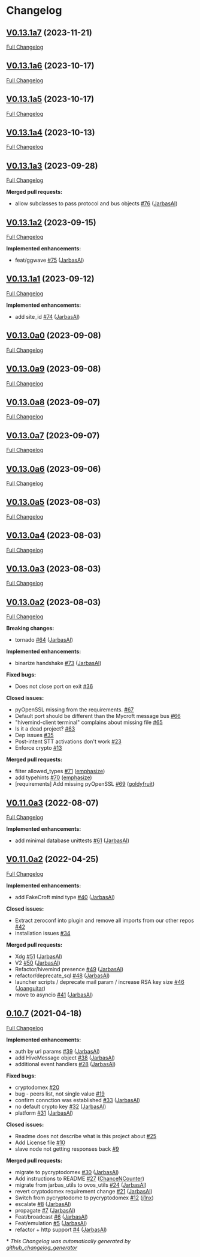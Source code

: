 # Changelog

## [V0.13.1a7](https://github.com/JarbasHiveMind/HiveMind-core/tree/V0.13.1a7) (2023-11-21)

[Full Changelog](https://github.com/JarbasHiveMind/HiveMind-core/compare/V0.13.1a6...V0.13.1a7)

## [V0.13.1a6](https://github.com/JarbasHiveMind/HiveMind-core/tree/V0.13.1a6) (2023-10-17)

[Full Changelog](https://github.com/JarbasHiveMind/HiveMind-core/compare/V0.13.1a5...V0.13.1a6)

## [V0.13.1a5](https://github.com/JarbasHiveMind/HiveMind-core/tree/V0.13.1a5) (2023-10-17)

[Full Changelog](https://github.com/JarbasHiveMind/HiveMind-core/compare/V0.13.1a4...V0.13.1a5)

## [V0.13.1a4](https://github.com/JarbasHiveMind/HiveMind-core/tree/V0.13.1a4) (2023-10-13)

[Full Changelog](https://github.com/JarbasHiveMind/HiveMind-core/compare/V0.13.1a3...V0.13.1a4)

## [V0.13.1a3](https://github.com/JarbasHiveMind/HiveMind-core/tree/V0.13.1a3) (2023-09-28)

[Full Changelog](https://github.com/JarbasHiveMind/HiveMind-core/compare/V0.13.1a2...V0.13.1a3)

**Merged pull requests:**

- allow subclasses to pass protocol and bus objects [\#76](https://github.com/JarbasHiveMind/HiveMind-core/pull/76) ([JarbasAl](https://github.com/JarbasAl))

## [V0.13.1a2](https://github.com/JarbasHiveMind/HiveMind-core/tree/V0.13.1a2) (2023-09-15)

[Full Changelog](https://github.com/JarbasHiveMind/HiveMind-core/compare/V0.13.1a1...V0.13.1a2)

**Implemented enhancements:**

- feat/ggwave [\#75](https://github.com/JarbasHiveMind/HiveMind-core/pull/75) ([JarbasAl](https://github.com/JarbasAl))

## [V0.13.1a1](https://github.com/JarbasHiveMind/HiveMind-core/tree/V0.13.1a1) (2023-09-12)

[Full Changelog](https://github.com/JarbasHiveMind/HiveMind-core/compare/V0.13.0a0...V0.13.1a1)

**Implemented enhancements:**

- add site_id [\#74](https://github.com/JarbasHiveMind/HiveMind-core/pull/74) ([JarbasAl](https://github.com/JarbasAl))

## [V0.13.0a0](https://github.com/JarbasHiveMind/HiveMind-core/tree/V0.13.0a0) (2023-09-08)

[Full Changelog](https://github.com/JarbasHiveMind/HiveMind-core/compare/V0.13.0a9...V0.13.0a0)

## [V0.13.0a9](https://github.com/JarbasHiveMind/HiveMind-core/tree/V0.13.0a9) (2023-09-08)

[Full Changelog](https://github.com/JarbasHiveMind/HiveMind-core/compare/V0.13.0a8...V0.13.0a9)

## [V0.13.0a8](https://github.com/JarbasHiveMind/HiveMind-core/tree/V0.13.0a8) (2023-09-07)

[Full Changelog](https://github.com/JarbasHiveMind/HiveMind-core/compare/V0.13.0a7...V0.13.0a8)

## [V0.13.0a7](https://github.com/JarbasHiveMind/HiveMind-core/tree/V0.13.0a7) (2023-09-07)

[Full Changelog](https://github.com/JarbasHiveMind/HiveMind-core/compare/V0.13.0a6...V0.13.0a7)

## [V0.13.0a6](https://github.com/JarbasHiveMind/HiveMind-core/tree/V0.13.0a6) (2023-09-06)

[Full Changelog](https://github.com/JarbasHiveMind/HiveMind-core/compare/V0.13.0a5...V0.13.0a6)

## [V0.13.0a5](https://github.com/JarbasHiveMind/HiveMind-core/tree/V0.13.0a5) (2023-08-03)

[Full Changelog](https://github.com/JarbasHiveMind/HiveMind-core/compare/V0.13.0a4...V0.13.0a5)

## [V0.13.0a4](https://github.com/JarbasHiveMind/HiveMind-core/tree/V0.13.0a4) (2023-08-03)

[Full Changelog](https://github.com/JarbasHiveMind/HiveMind-core/compare/V0.13.0a3...V0.13.0a4)

## [V0.13.0a3](https://github.com/JarbasHiveMind/HiveMind-core/tree/V0.13.0a3) (2023-08-03)

[Full Changelog](https://github.com/JarbasHiveMind/HiveMind-core/compare/V0.13.0a2...V0.13.0a3)

## [V0.13.0a2](https://github.com/JarbasHiveMind/HiveMind-core/tree/V0.13.0a2) (2023-08-03)

[Full Changelog](https://github.com/JarbasHiveMind/HiveMind-core/compare/V0.11.0a3...V0.13.0a2)

**Breaking changes:**

- tornado [\#64](https://github.com/JarbasHiveMind/HiveMind-core/pull/64) ([JarbasAl](https://github.com/JarbasAl))

**Implemented enhancements:**

- binarize handshake [\#73](https://github.com/JarbasHiveMind/HiveMind-core/pull/73) ([JarbasAl](https://github.com/JarbasAl))

**Fixed bugs:**

- Does not close port on exit [\#36](https://github.com/JarbasHiveMind/HiveMind-core/issues/36)

**Closed issues:**

- pyOpenSSL missing from the requirements. [\#67](https://github.com/JarbasHiveMind/HiveMind-core/issues/67)
- Default port should be different than the Mycroft message bus [\#66](https://github.com/JarbasHiveMind/HiveMind-core/issues/66)
- "hivemind-client terminal" complains about missing file [\#65](https://github.com/JarbasHiveMind/HiveMind-core/issues/65)
- Is it a dead project? [\#63](https://github.com/JarbasHiveMind/HiveMind-core/issues/63)
- Dep issues [\#35](https://github.com/JarbasHiveMind/HiveMind-core/issues/35)
- Post-intent STT activations don't work [\#23](https://github.com/JarbasHiveMind/HiveMind-core/issues/23)
- Enforce crypto [\#13](https://github.com/JarbasHiveMind/HiveMind-core/issues/13)

**Merged pull requests:**

- filter allowed_types [\#71](https://github.com/JarbasHiveMind/HiveMind-core/pull/71) ([emphasize](https://github.com/emphasize))
- add typehints [\#70](https://github.com/JarbasHiveMind/HiveMind-core/pull/70) ([emphasize](https://github.com/emphasize))
- \[requirements\] Add missing pyOpenSSL [\#69](https://github.com/JarbasHiveMind/HiveMind-core/pull/69) ([goldyfruit](https://github.com/goldyfruit))

## [V0.11.0a3](https://github.com/JarbasHiveMind/HiveMind-core/tree/V0.11.0a3) (2022-08-07)

[Full Changelog](https://github.com/JarbasHiveMind/HiveMind-core/compare/V0.11.0a2...V0.11.0a3)

**Implemented enhancements:**

- add minimal database unittests [\#61](https://github.com/JarbasHiveMind/HiveMind-core/pull/61) ([JarbasAl](https://github.com/JarbasAl))

## [V0.11.0a2](https://github.com/JarbasHiveMind/HiveMind-core/tree/V0.11.0a2) (2022-04-25)

[Full Changelog](https://github.com/JarbasHiveMind/HiveMind-core/compare/0.10.7...V0.11.0a2)

**Implemented enhancements:**

- add FakeCroft mind type [\#40](https://github.com/JarbasHiveMind/HiveMind-core/pull/40) ([JarbasAl](https://github.com/JarbasAl))

**Closed issues:**

- Extract zeroconf into plugin and remove all imports from our other repos [\#42](https://github.com/JarbasHiveMind/HiveMind-core/issues/42)
- installation issues [\#34](https://github.com/JarbasHiveMind/HiveMind-core/issues/34)

**Merged pull requests:**

- Xdg [\#51](https://github.com/JarbasHiveMind/HiveMind-core/pull/51) ([JarbasAl](https://github.com/JarbasAl))
- V2 [\#50](https://github.com/JarbasHiveMind/HiveMind-core/pull/50) ([JarbasAl](https://github.com/JarbasAl))
- Refactor/hivemind presence [\#49](https://github.com/JarbasHiveMind/HiveMind-core/pull/49) ([JarbasAl](https://github.com/JarbasAl))
- refactor/deprecate_sql [\#48](https://github.com/JarbasHiveMind/HiveMind-core/pull/48) ([JarbasAl](https://github.com/JarbasAl))
- launcher scripts / deprecate mail param / increase RSA key size [\#46](https://github.com/JarbasHiveMind/HiveMind-core/pull/46) ([Joanguitar](https://github.com/Joanguitar))
- move to asyncio [\#41](https://github.com/JarbasHiveMind/HiveMind-core/pull/41) ([JarbasAl](https://github.com/JarbasAl))

## [0.10.7](https://github.com/JarbasHiveMind/HiveMind-core/tree/0.10.7) (2021-04-18)

[Full Changelog](https://github.com/JarbasHiveMind/HiveMind-core/compare/66e6f7f991347ceed423f4cfd0a78ba17dc413e9...0.10.7)

**Implemented enhancements:**

- auth by url params [\#39](https://github.com/JarbasHiveMind/HiveMind-core/pull/39) ([JarbasAl](https://github.com/JarbasAl))
- add HiveMessage object [\#38](https://github.com/JarbasHiveMind/HiveMind-core/pull/38) ([JarbasAl](https://github.com/JarbasAl))
- additional event handlers [\#28](https://github.com/JarbasHiveMind/HiveMind-core/pull/28) ([JarbasAl](https://github.com/JarbasAl))

**Fixed bugs:**

- cryptodomex [\#20](https://github.com/JarbasHiveMind/HiveMind-core/issues/20)
- bug - peers list, not single value [\#19](https://github.com/JarbasHiveMind/HiveMind-core/issues/19)
- confirm connction was established [\#33](https://github.com/JarbasHiveMind/HiveMind-core/pull/33) ([JarbasAl](https://github.com/JarbasAl))
- no default crypto key [\#32](https://github.com/JarbasHiveMind/HiveMind-core/pull/32) ([JarbasAl](https://github.com/JarbasAl))
- platform [\#31](https://github.com/JarbasHiveMind/HiveMind-core/pull/31) ([JarbasAl](https://github.com/JarbasAl))

**Closed issues:**

- Readme does not describe what is this project about [\#25](https://github.com/JarbasHiveMind/HiveMind-core/issues/25)
- Add License file [\#10](https://github.com/JarbasHiveMind/HiveMind-core/issues/10)
- slave node not getting responses back [\#9](https://github.com/JarbasHiveMind/HiveMind-core/issues/9)

**Merged pull requests:**

- migrate to pycryptodomex [\#30](https://github.com/JarbasHiveMind/HiveMind-core/pull/30) ([JarbasAl](https://github.com/JarbasAl))
- Add instructions to README [\#27](https://github.com/JarbasHiveMind/HiveMind-core/pull/27) ([ChanceNCounter](https://github.com/ChanceNCounter))
- migrate from jarbas_utils to ovos_utils [\#24](https://github.com/JarbasHiveMind/HiveMind-core/pull/24) ([JarbasAl](https://github.com/JarbasAl))
- revert cryptodomex requirement change [\#21](https://github.com/JarbasHiveMind/HiveMind-core/pull/21) ([JarbasAl](https://github.com/JarbasAl))
- Switch from pycryptodome to pycryptodomex [\#12](https://github.com/JarbasHiveMind/HiveMind-core/pull/12) ([j1nx](https://github.com/j1nx))
- escalate [\#8](https://github.com/JarbasHiveMind/HiveMind-core/pull/8) ([JarbasAl](https://github.com/JarbasAl))
- propagate [\#7](https://github.com/JarbasHiveMind/HiveMind-core/pull/7) ([JarbasAl](https://github.com/JarbasAl))
- Feat/broadcast [\#6](https://github.com/JarbasHiveMind/HiveMind-core/pull/6) ([JarbasAl](https://github.com/JarbasAl))
- Feat/emulation [\#5](https://github.com/JarbasHiveMind/HiveMind-core/pull/5) ([JarbasAl](https://github.com/JarbasAl))
- refactor + http support [\#4](https://github.com/JarbasHiveMind/HiveMind-core/pull/4) ([JarbasAl](https://github.com/JarbasAl))

\* _This Changelog was automatically generated by [github_changelog_generator](https://github.com/github-changelog-generator/github-changelog-generator)_
